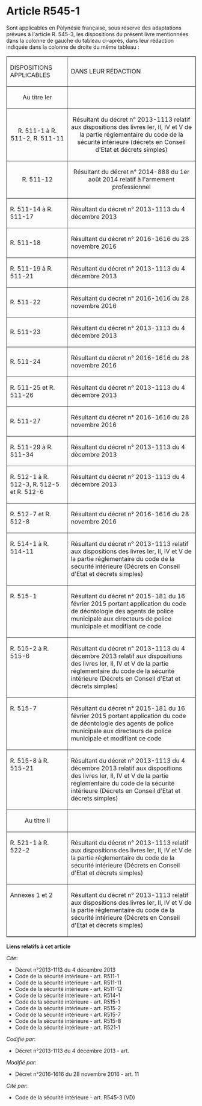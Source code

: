 # Article R545-1

Sont applicables en Polynésie française, sous réserve des adaptations prévues à l'article R. 545-3, les dispositions du
présent livre mentionnées dans la colonne de gauche du tableau ci-après, dans leur rédaction indiquée dans la colonne de
droite du même tableau : 

<table border="1">
  <tbody>
    <tr>
      <td>

DISPOSITIONS APPLICABLES 

</td>
      <td>

DANS LEUR RÉDACTION 

</td>
    </tr>
    <tr>
      <td align="center">

Au titre Ier 

</td>
      <td align="center">

</td>
    </tr>
    <tr>
      <td align="center">

R. 511-1 à R. 511-2, R. 511-11 

</td>
      <td align="center">

Résultant du décret n° 2013-1113 relatif aux dispositions des livres Ier, II, IV et V de la partie réglementaire du code de
la sécurité intérieure (décrets en Conseil d'Etat et décrets simples) 

</td>
    </tr>
    <tr>
      <td align="center">

R. 511-12 

</td>
      <td align="center">

Résultant du décret n° 2014-888 du 1er août 2014 relatif à l'armement professionnel 

</td>
    </tr>
    <tr>
      <td>

R. 511-14 à R. 511-17

</td>
      <td>

Résultant du décret n° 2013-1113 du 4 décembre 2013 

</td>
    </tr>
    <tr>
      <td>R. 511-18</td>
      <td>

Résultant du décret n° 2016-1616 du 28 novembre 2016

</td>
    </tr>
    <tr>
      <td>R. 511-19 à R. 511-21 </td>
      <td>

Résultant du décret n° 2013-1113 du 4 décembre 2013 

</td>
    </tr>
    <tr>
      <td>R. 511-22 </td>
      <td>

Résultant du décret n° 2016-1616 du 28 novembre 2016

</td>
    </tr>
    <tr>
      <td>R. 511-23</td>
      <td>

Résultant du décret n° 2013-1113 du 4 décembre 2013 

</td>
    </tr>
    <tr>
      <td>

R. 511-24 

</td>
      <td>

Résultant du décret n° 2016-1616 du 28 novembre 2016 

</td>
    </tr>
    <tr>
      <td>

R. 511-25 et R. 511-26 

</td>
      <td>

Résultant du décret n° 2013-1113 du 4 décembre 2013 

</td>
    </tr>
    <tr>
      <td>

R. 511-27

</td>
      <td>

Résultant du décret n° 2016-1616 du 28 novembre 2016 

</td>
    </tr>
    <tr>
      <td>

R. 511-29 à R. 511-34 

</td>
      <td>

Résultant du décret n° 2013-1113 du 4 décembre 2013 

</td>
    </tr>
    <tr>
      <td valign="top" align="left">

R. 512-1 à R. 512-3, R. 512-5 et R. 512-6

</td>
      <td align="left" valign="top">

Résultant du décret n° 2013-1113 du 4 décembre 2013 

</td>
    </tr>
    <tr>
      <td>

R. 512-7 et R. 512-8

</td>
      <td>

Résultant du décret n° 2016-1616 du 28 novembre 2016 

</td>
    </tr>
    <tr>
      <td align="left" valign="top">

R. 514-1 à R. 514-11 

</td>
      <td valign="top" align="left">

Résultant du décret n° 2013-1113 relatif aux dispositions des livres Ier, II, IV et V de la partie réglementaire du code de
la sécurité intérieure (Décrets en Conseil d'Etat et décrets simples) 

</td>
    </tr>
    <tr>
      <td valign="top" align="left">

R. 515-1 

</td>
      <td align="left" valign="top">

Résultant du décret n° 2015-181 du 16 février 2015 portant application du code de déontologie des agents de police municipale
aux directeurs de police municipale et modifiant ce code 

</td>
    </tr>
    <tr>
      <td align="left" valign="top">

R. 515-2 à R. 515-6 

</td>
      <td align="left" valign="top">

Résultant du décret n° 2013-1113 du 4 décembre 2013 relatif aux dispositions des livres Ier, II, IV et V de la partie
réglementaire du code de la sécurité intérieure (Décrets en Conseil d'Etat et décrets simples) 

</td>
    </tr>
    <tr>
      <td align="left" valign="top">

R. 515-7 

</td>
      <td valign="top" align="left">

Résultant du décret n° 2015-181 du 16 février 2015 portant application du code de déontologie des agents de police municipale
aux directeurs de police municipale et modifiant ce code 

</td>
    </tr>
    <tr>
      <td align="left" valign="top">

R. 515-8 à R. 515-21

</td>
      <td valign="top" align="left">

Résultant du décret n° 2013-1113 du 4 décembre 2013 relatif aux dispositions des livres Ier, II, IV et V de la partie
réglementaire du code de la sécurité intérieure (Décrets en Conseil d'Etat et décrets simples) 

</td>
    </tr>
    <tr>
      <td align="center">

Au titre II 

</td>
      <td align="center">

</td>
    </tr>
    <tr>
      <td align="left" valign="top">

R. 521-1 à R. 522-2 

</td>
      <td valign="top" align="left">

Résultant du décret n° 2013-1113 relatif aux dispositions des livres Ier, II, IV et V de la partie réglementaire du code de
la sécurité intérieure (Décrets en Conseil d'Etat et décrets simples) 

</td>
    </tr>
    <tr>
      <td valign="top" align="left">

Annexes 1 et 2 

</td>
      <td valign="top" align="left">

Résultant du décret n° 2013-1113 relatif aux dispositions des livres Ier, II, IV et V de la partie réglementaire du code de
la sécurité intérieure (Décrets en Conseil d'Etat et décrets simples)

</td>
    </tr>
  </tbody>
</table>

**Liens relatifs à cet article**

_Cite_:

  - Décret n°2013-1113 du 4 décembre 2013
  - Code de la sécurité intérieure - art. R511-1
  - Code de la sécurité intérieure - art. R511-11
  - Code de la sécurité intérieure - art. R511-12
  - Code de la sécurité intérieure - art. R514-1
  - Code de la sécurité intérieure - art. R515-1
  - Code de la sécurité intérieure - art. R515-2
  - Code de la sécurité intérieure - art. R515-7
  - Code de la sécurité intérieure - art. R515-8
  - Code de la sécurité intérieure - art. R521-1

_Codifié par_:

  - Décret n°2013-1113 du 4 décembre 2013 - art.

_Modifié par_:

  - Décret n°2016-1616 du 28 novembre 2016 - art. 11

_Cité par_:

  - Code de la sécurité intérieure - art. R545-3 (VD)

